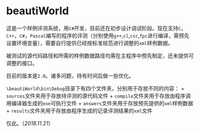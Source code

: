 # beautiWorld
这是一个样例评测系统，用`C#`开发，目前还在初步设计调试阶段。现在支持`C`，`C++`，`C#`，`Pascal`编写的程序的评测（分别使用`g++`,`cl`,`csc`,`fpc`进行编译，需预先设置环境变量），需要自行提供已经按标准规范进行调整的`xml`样例数据。

被测试的源代码路径和所需的样例数据路径均需在主程序中预先制定，还未提供可调整的接口。

目前的版本是`2.0`。诸多问题，待有时间后做一些优化。

`\beautiWorld\bin\Debug`目录下有四个文件夹，分别用于存放不同的内容：
    + `sources`文件夹用于存放待评测的源代码文件
    + `compile`文件夹用于存放由程序调用编译器生成的`exe`可执行文件
    + `answers`文件夹用于存放预先提供的`xml`样例数据
    + `results`文件夹用于存放由程序生成的记录评测结果的`xml`文件

仅此。（*2018.11.21*）

